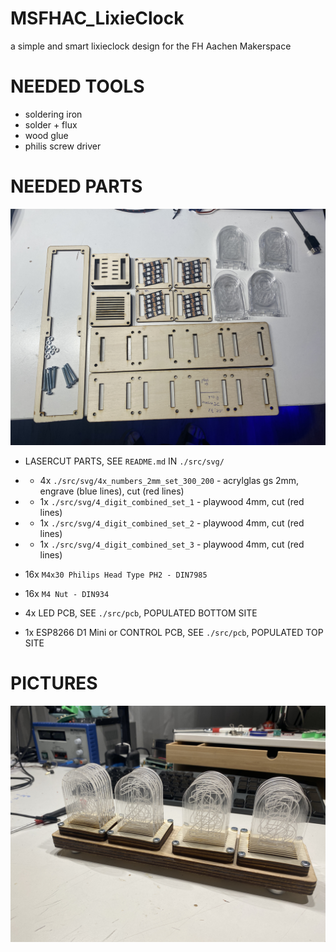# MSFHAC_LixieClock
a simple and smart lixieclock design for the FH Aachen Makerspace





# NEEDED TOOLS

* soldering iron
* solder + flux
* wood glue
* philis screw driver
# NEEDED PARTS


![4_digit_parts](./documentation/images/4_digit_parts.jpg)



* LASERCUT PARTS, SEE `README.md` IN `./src/svg/`
* *  4x `./src/svg/4x_numbers_2mm_set_300_200` - acrylglas gs 2mm, engrave (blue lines), cut (red lines)
* *  1x `./src/svg/4_digit_combined_set_1` - playwood 4mm, cut (red lines)
* *  1x `./src/svg/4_digit_combined_set_2` - playwood 4mm, cut (red lines)
* *  1x `./src/svg/4_digit_combined_set_3` - playwood 4mm, cut (red lines)

* 16x `M4x30 Philips Head Type PH2 - DIN7985`
* 16x `M4 Nut - DIN934`
* 4x LED PCB, SEE `./src/pcb`, POPULATED BOTTOM SITE
* 1x ESP8266 D1 Mini or CONTROL PCB, SEE `./src/pcb`, POPULATED TOP SITE


# PICTURES


![4_digit_complete](./documentation/images/4_digit_complete.jpg)


